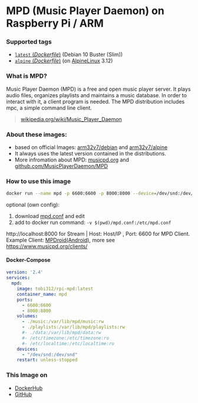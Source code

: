 # MPD (Music Player Daemon) on Raspberry Pi / ARM

### Supported tags
-	[`latest` (*Dockerfile*)](https://github.com/Tob1asDocker/rpi-mpd/blob/master/debian.armhf.Dockerfile) (Debian 10 Buster (Slim))
-	[`alpine` (*Dockerfile*)](https://github.com/Tob1asDocker/rpi-mpd/blob/master/alpine.armhf.Dockerfile) (on [AlpineLinux](https://pkgs.alpinelinux.org/package/v3.12/community/armhf/mpd) 3.12)

### What is MPD?
Music Player Daemon (MPD) is a free and open music player server. It plays audio files, organizes playlists and maintains a music database. In order to interact with it, a client program is needed. The MPD distribution includes mpc, a simple command line client.
> [wikipedia.org/wiki/Music_Player_Daemon](https://en.wikipedia.org/wiki/Music_Player_Daemon) 

### About these images:
* based on official Images: [arm32v7/debian](https://hub.docker.com/r/arm32v7/debian/) and [arm32v7/alpine](https://hub.docker.com/r/arm32v7/alpine/)
* It always uses the latest version contained in the distributions.
* More infromation about MPD: [musicpd.org](https://www.musicpd.org/) and [github.com/MusicPlayerDaemon/MPD](https://github.com/MusicPlayerDaemon/MPD)

### How to use this image
```sh
docker run --name mpd -p 6600:6600 -p 8000:8000 --device=/dev/snd:/dev/snd -v $(pwd)/music:/var/lib/mpd/music:rw -v $(pwd)/playlists:/var/lib/mpd/playlists:rw -v $(pwd)/playlists:/var/lib/mpd/playlists:rw -v $(pwd)/data:/var/lib/mpd/data:rw -d tobi312/rpi-mpd:latest
```

optional (own config): 
1. download [mpd.conf](https://github.com/Tob1asDocker/rpi-mpd/blob/master/mpd.conf) and edit
2. add to docker run command: ``` -v $(pwd)/mpd.conf:/etc/mpd.conf ```

http://localhost:8000 for Stream | Host: Host/IP , Port: 6600 for MPD Client.  
Example Client: [MPDroid(Android)](https://play.google.com/store/apps/details?id=com.namelessdev.mpdroid), more see https://www.musicpd.org/clients/

#### Docker-Compose

```yaml
version: '2.4'
services:
  mpd:
    image: tobi312/rpi-mpd:latest
    container_name: mpd
    ports:
      - 6600:6600
      - 8000:8000
    volumes:
      - ./music:/var/lib/mpd/music:rw
      - ./playlists:/var/lib/mpd/playlists:rw
      #- ./data:/var/lib/mpd/data:rw
      #- /etc/timezone:/etc/timezone:ro
      #- /etc/localtime:/etc/localtime:ro
    devices:
      - "/dev/snd:/dev/snd"
    restart: unless-stopped
```

### This Image on
* [DockerHub](https://hub.docker.com/r/tobi312/rpi-mpd)
* [GitHub](https://github.com/Tob1asDocker/rpi-mpd)

